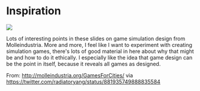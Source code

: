 # Inspiration

![](https://db-feed.s3.amazonaws.com/legacy/Screen_Shot_2017-07-03_at_4_01_46_PM-1499112776789.png)

Lots of interesting points in these slides on game simulation design from Molleindustria. More and more, I feel like I want to experiment with creating simulation games, there's lots of good material in here about why that might be and how to do it ethically. I especially like the idea that game design can be the point in itself, because it reveals all games as designed.

From: http://molleindustria.org/GamesForCities/ via https://twitter.com/radiatoryang/status/881935749888835584